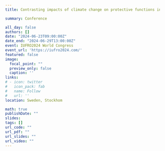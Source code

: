 ```yaml
---
title: Contrasting impacts of climate change on protective functions in mountain forests of the Alps

summary: Conference

all_day: false
authors: []
date: "2024-06-23T09:00:00Z"
date_end: "2024-06-29T13:00:00Z"
event: IUFRO2024 World Congress
event_url: 'https://iufro2024.com/'
featured: false
image:
  focal_point: ""
  preview_only: false
  caption: ''
links:
# - icon: twitter
#   icon_pack: fab
#   name: Follow
#   url: ''
location: Sweden, Stockhom

math: true
publishDate: ""
slides: 
tags: []
url_code: ""
url_pdf: ""
url_slides: ""
url_video: ""
---
```

